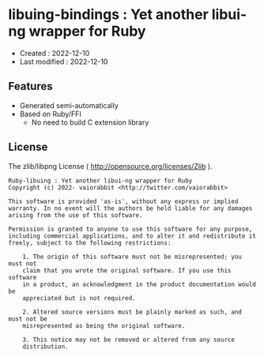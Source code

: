 <!-- -*- mode:markdown; coding:utf-8; -*- -->

# libuing-bindings : Yet another libui-ng wrapper for Ruby #

*   Created : 2022-12-10
*   Last modified : 2022-12-10

## Features ##

*   Generated semi-automatically
*   Based on Ruby/FFI
    *   No need to build C extension library

## License ##

The zlib/libpng License ( http://opensource.org/licenses/Zlib ).

    Ruby-libuing : Yet another libui-ng wrapper for Ruby
    Copyright (c) 2022- vaiorabbit <http://twitter.com/vaiorabbit>

    This software is provided 'as-is', without any express or implied
    warranty. In no event will the authors be held liable for any damages
    arising from the use of this software.

    Permission is granted to anyone to use this software for any purpose,
    including commercial applications, and to alter it and redistribute it
    freely, subject to the following restrictions:

        1. The origin of this software must not be misrepresented; you must not
        claim that you wrote the original software. If you use this software
        in a product, an acknowledgment in the product documentation would be
        appreciated but is not required.

        2. Altered source versions must be plainly marked as such, and must not be
        misrepresented as being the original software.

        3. This notice may not be removed or altered from any source
        distribution.
